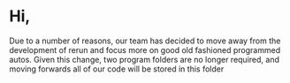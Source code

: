 # Hi,
Due to a number of reasons, our team has decided to move away from the development of rerun and focus more on good old fashioned programmed autos.  Given this change, two program folders are no longer required, and moving forwards all of our code will be stored in this folder
